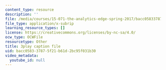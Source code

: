 ```yaml
---
content_type: resource
description: ''
file: /media/courses/15-071-the-analytics-edge-spring-2017/bacc058337875f21b61d2bc95f031b30_ee6E6aUGpm0.vtt
file_type: application/x-subrip
learning_resource_types: []
license: https://creativecommons.org/licenses/by-nc-sa/4.0/
ocw_type: OCWFile
resourcetype: Other
title: 3play caption file
uid: bacc0583-3787-5f21-b61d-2bc95f031b30
video_metadata:
  youtube_id: null
---
```

